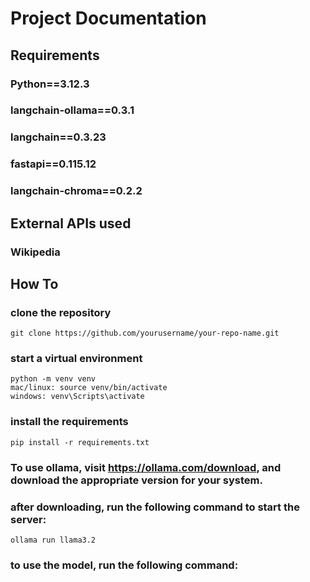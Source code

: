 # Project Documentation
## Requirements
### Python==3.12.3
### langchain-ollama==0.3.1
### langchain==0.3.23
### fastapi==0.115.12 
### langchain-chroma==0.2.2

## External APIs used
### Wikipedia

## How To
### clone the repository
```
git clone https://github.com/yourusername/your-repo-name.git
```
### start a virtual environment
```
python -m venv venv
mac/linux: source venv/bin/activate
windows: venv\Scripts\activate
```
### install the requirements
```
pip install -r requirements.txt
```
### To use ollama, visit https://ollama.com/download, and download the appropriate version for your system.
### after downloading, run the following command to start the server:
```
ollama run llama3.2
```
### to use the model, run the following command:
```


